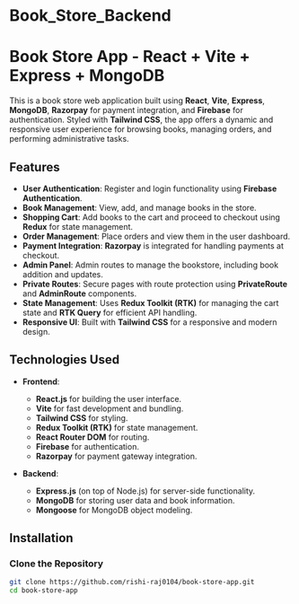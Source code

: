 
# Book_Store_Backend
# Book Store App - React + Vite + Express + MongoDB

This is a book store web application built using **React**, **Vite**, **Express**, **MongoDB**, **Razorpay** for payment integration, and **Firebase** for authentication. Styled with **Tailwind CSS**, the app offers a dynamic and responsive user experience for browsing books, managing orders, and performing administrative tasks.

## Features

- **User Authentication**: Register and login functionality using **Firebase Authentication**.
- **Book Management**: View, add, and manage books in the store.
- **Shopping Cart**: Add books to the cart and proceed to checkout using **Redux** for state management.
- **Order Management**: Place orders and view them in the user dashboard.
- **Payment Integration**: **Razorpay** is integrated for handling payments at checkout.
- **Admin Panel**: Admin routes to manage the bookstore, including book addition and updates.
- **Private Routes**: Secure pages with route protection using **PrivateRoute** and **AdminRoute** components.
- **State Management**: Uses **Redux Toolkit (RTK)** for managing the cart state and **RTK Query** for efficient API handling.
- **Responsive UI**: Built with **Tailwind CSS** for a responsive and modern design.

## Technologies Used

- **Frontend**:
  - **React.js** for building the user interface.
  - **Vite** for fast development and bundling.
  - **Tailwind CSS** for styling.
  - **Redux Toolkit (RTK)** for state management.
  - **React Router DOM** for routing.
  - **Firebase** for authentication.
  - **Razorpay** for payment gateway integration.
  
- **Backend**:
  - **Express.js** (on top of Node.js) for server-side functionality.
  - **MongoDB** for storing user data and book information.
  - **Mongoose** for MongoDB object modeling.

## Installation

### Clone the Repository

```bash
git clone https://github.com/rishi-raj0104/book-store-app.git
cd book-store-app

